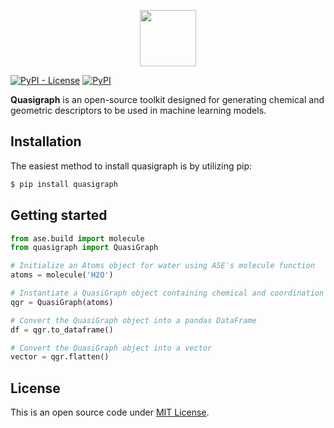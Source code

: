 <p align="center">
<img src="https://raw.githubusercontent.com/leseixas/quasigraph/master/logo.png" style="height: 90px"></p>

[![PyPI - License](https://img.shields.io/pypi/l/quasigraph?color=green&style=for-the-badge)](LICENSE.txt)    [![PyPI](https://img.shields.io/pypi/v/quasigraph?color=red&label=version&style=for-the-badge)](https://pypi.org/project/quasigraph/) 

**Quasigraph** is an open-source toolkit designed for generating chemical and geometric descriptors to be used in machine learning models.

## Installation

The easiest method to install quasigraph is by utilizing pip:
```bash
$ pip install quasigraph
```

## Getting started

```python
from ase.build import molecule
from quasigraph import QuasiGraph

# Initialize an Atoms object for water using ASE's molecule function
atoms = molecule('H2O')

# Instantiate a QuasiGraph object containing chemical and coordination numbers
qgr = QuasiGraph(atoms)

# Convert the QuasiGraph object into a pandas DataFrame
df = qgr.to_dataframe()

# Convert the QuasiGraph object into a vector
vector = qgr.flatten()

```

## License

This is an open source code under [MIT License](LICENSE.txt).

